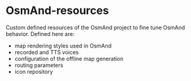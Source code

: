 OsmAnd-resources
================

Custom defined resources of the OsmAnd project to fine tune OsmAnd behavior.
Defined here are:
* map rendering styles used in OsmAnd
* recorded and TTS voices
* configuration of the offline map generation
* routing parameters
* icon repository

